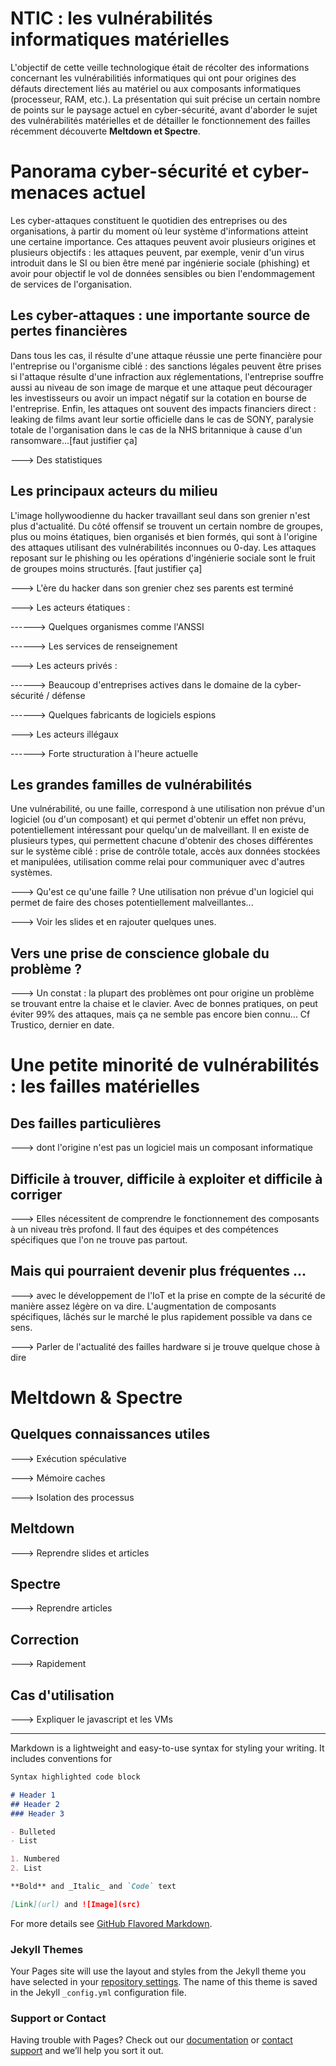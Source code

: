 # NTIC : les vulnérabilités informatiques matérielles

L'objectif de cette veille technologique était de récolter des informations concernant les vulnérabilitiés informatiques qui ont pour origines des défauts directement liés au matériel ou aux composants informatiques (processeur, RAM, etc.). La présentation qui suit précise un certain nombre de points sur le paysage actuel en cyber-sécurité, avant d'aborder le sujet des vulnérabilités matérielles et de détailler le fonctionnement des failles récemment découverte **Meltdown et Spectre**.

# Panorama cyber-sécurité et cyber-menaces actuel  

Les cyber-attaques constituent le quotidien des entreprises ou des organisations, à partir du moment où leur système d'informations atteint une certaine importance. Ces attaques peuvent avoir plusieurs origines et plusieurs objectifs : les attaques peuvent, par exemple, venir d'un virus introduit dans le SI ou bien être mené par ingénierie sociale (phishing) et avoir pour objectif le vol de données sensibles ou bien l'endommagement de services de l'organisation. 

## Les cyber-attaques : une importante source de pertes financières

Dans tous les cas, il résulte d'une attaque réussie une perte financière pour l'entreprise ou l'organisme ciblé : des sanctions légales peuvent être prises si l'attaque résulte d'une infraction aux réglementations, l'entreprise souffre aussi au niveau de son image de marque et une attaque peut décourager les investisseurs ou avoir un impact négatif sur la cotation en bourse de l'entreprise. Enfin, les attaques ont souvent des impacts financiers direct : leaking de films avant leur sortie officielle dans le cas de SONY, paralysie totale de l'organisation dans le cas de la NHS britannique à cause d'un ransomware...[faut justifier ça]

---> Des statistiques

## Les principaux acteurs du milieu


L'image hollywoodienne du hacker travaillant seul dans son grenier n'est plus d'actualité. Du côté offensif se trouvent un certain nombre de groupes, plus ou moins étatiques, bien organisés et bien formés, qui sont à l'origine des attaques utilisant des vulnérabilités inconnues ou 0-day. Les attaques reposant sur le phishing ou les opérations d'ingénierie sociale sont le fruit de groupes moins structurés. [faut justifier ça]

---> L'ère du hacker dans son grenier chez ses parents est terminé

---> Les acteurs étatiques : 

------> Quelques organismes comme l'ANSSI

------> Les services de renseignement

---> Les acteurs privés :

------> Beaucoup d'entreprises actives dans le domaine de la cyber-sécurité / défense

------> Quelques fabricants de logiciels espions

---> Les acteurs illégaux

------> Forte structuration à l'heure actuelle

## Les grandes familles de vulnérabilités

Une vulnérabilité, ou une faille, correspond à une utilisation non prévue d'un logiciel (ou d'un composant) et qui permet d'obtenir un effet non prévu, potentiellement intéressant pour quelqu'un de malveillant. Il en existe de plusieurs types, qui permettent chacune d'obtenir des choses différentes sur le système ciblé : prise de contrôle totale, accès aux données stockées et manipulées, utilisation comme relai pour communiquer avec d'autres systèmes.




---> Qu'est ce qu'une faille ? Une utilisation non prévue d'un logiciel qui permet de faire des choses potentiellement malveillantes...

---> Voir les slides et en rajouter quelques unes.


## Vers une prise de conscience globale du problème ?

---> Un constat : la plupart des problèmes ont pour origine un problème se trouvant entre la chaise et le clavier. Avec de bonnes pratiques, on peut éviter 99% des attaques, mais ça ne semble pas encore bien connu... Cf Trustico, dernier en date.




# Une petite minorité de vulnérabilités : les failles matérielles

## Des failles particulières

---> dont l'origine n'est pas un logiciel mais un composant informatique

## Difficile à trouver, difficile à exploiter et difficile à corriger

---> Elles nécessitent de comprendre le fonctionnement des composants à un niveau très profond. Il faut des équipes et des compétences spécifiques que l'on ne trouve pas partout.


## Mais qui pourraient devenir plus fréquentes ...

---> avec le développement de l'IoT et la prise en compte de la sécurité de manière assez légère on va dire. L'augmentation de composants spécifiques, lâchés sur le marché le plus rapidement possible va dans ce sens.

---> Parler de l'actualité des failles hardware si je trouve quelque chose à dire


# Meltdown & Spectre

## Quelques connaissances utiles

---> Exécution spéculative

---> Mémoire caches

---> Isolation des processus


## Meltdown

---> Reprendre slides et articles

## Spectre

---> Reprendre articles

## Correction

---> Rapidement


## Cas d'utilisation

---> Expliquer le javascript et les VMs



















---------------------------------------------------------------------------------------------------------------------------



Markdown is a lightweight and easy-to-use syntax for styling your writing. It includes conventions for

```markdown
Syntax highlighted code block

# Header 1
## Header 2
### Header 3

- Bulleted
- List

1. Numbered
2. List

**Bold** and _Italic_ and `Code` text

[Link](url) and ![Image](src)
```

For more details see [GitHub Flavored Markdown](https://guides.github.com/features/mastering-markdown/).

### Jekyll Themes

Your Pages site will use the layout and styles from the Jekyll theme you have selected in your [repository settings](https://github.com/tduboudi/Meltdown-Spectre/settings). The name of this theme is saved in the Jekyll `_config.yml` configuration file.

### Support or Contact

Having trouble with Pages? Check out our [documentation](https://help.github.com/categories/github-pages-basics/) or [contact support](https://github.com/contact) and we’ll help you sort it out.
